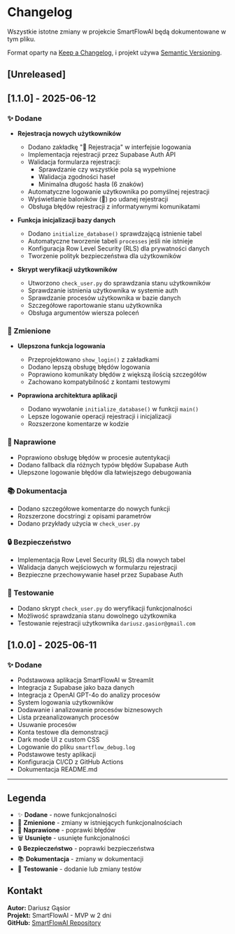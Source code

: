 # Changelog

Wszystkie istotne zmiany w projekcie SmartFlowAI będą dokumentowane w tym pliku.

Format oparty na [Keep a Changelog](https://keepachangelog.com/en/1.0.0/),
i projekt używa [Semantic Versioning](https://semver.org/spec/v2.0.0.html).

## [Unreleased]

## [1.1.0] - 2025-06-12

### ✨ Dodane
- **Rejestracja nowych użytkowników**
  - Dodano zakładkę "📝 Rejestracja" w interfejsie logowania
  - Implementacja rejestracji przez Supabase Auth API
  - Walidacja formularza rejestracji:
    - Sprawdzanie czy wszystkie pola są wypełnione
    - Walidacja zgodności haseł
    - Minimalna długość hasła (6 znaków)
  - Automatyczne logowanie użytkownika po pomyślnej rejestracji
  - Wyświetlanie baloników (🎉) po udanej rejestracji
  - Obsługa błędów rejestracji z informatywnymi komunikatami

- **Funkcja inicjalizacji bazy danych**
  - Dodano `initialize_database()` sprawdzającą istnienie tabel
  - Automatyczne tworzenie tabeli `processes` jeśli nie istnieje
  - Konfiguracja Row Level Security (RLS) dla prywatności danych
  - Tworzenie polityk bezpieczeństwa dla użytkowników

- **Skrypt weryfikacji użytkowników**
  - Utworzono `check_user.py` do sprawdzania stanu użytkowników
  - Sprawdzanie istnienia użytkownika w systemie auth
  - Sprawdzanie procesów użytkownika w bazie danych
  - Szczegółowe raportowanie stanu użytkownika
  - Obsługa argumentów wiersza poleceń

### 🔧 Zmienione
- **Ulepszona funkcja logowania**
  - Przeprojektowano `show_login()` z zakładkami
  - Dodano lepszą obsługę błędów logowania
  - Poprawiono komunikaty błędów z większą ilością szczegółów
  - Zachowano kompatybilność z kontami testowymi

- **Poprawiona architektura aplikacji**
  - Dodano wywołanie `initialize_database()` w funkcji `main()`
  - Lepsze logowanie operacji rejestracji i inicjalizacji
  - Rozszerzone komentarze w kodzie

### 🐛 Naprawione
- Poprawiono obsługę błędów w procesie autentykacji
- Dodano fallback dla różnych typów błędów Supabase Auth
- Ulepszone logowanie błędów dla łatwiejszego debugowania

### 📚 Dokumentacja
- Dodano szczegółowe komentarze do nowych funkcji
- Rozszerzone docstringi z opisami parametrów
- Dodano przykłady użycia w `check_user.py`

### 🔒 Bezpieczeństwo
- Implementacja Row Level Security (RLS) dla nowych tabel
- Walidacja danych wejściowych w formularzu rejestracji
- Bezpieczne przechowywanie haseł przez Supabase Auth

### 🧪 Testowanie
- Dodano skrypt `check_user.py` do weryfikacji funkcjonalności
- Możliwość sprawdzania stanu dowolnego użytkownika
- Testowanie rejestracji użytkownika `dariusz.gasior@gmail.com`

## [1.0.0] - 2025-06-11

### ✨ Dodane
- Podstawowa aplikacja SmartFlowAI w Streamlit
- Integracja z Supabase jako baza danych
- Integracja z OpenAI GPT-4o do analizy procesów
- System logowania użytkowników
- Dodawanie i analizowanie procesów biznesowych
- Lista przeanalizowanych procesów
- Usuwanie procesów
- Konta testowe dla demonstracji
- Dark mode UI z custom CSS
- Logowanie do pliku `smartflow_debug.log`
- Podstawowe testy aplikacji
- Konfiguracja CI/CD z GitHub Actions
- Dokumentacja README.md

---

## Legenda

- ✨ **Dodane** - nowe funkcjonalności
- 🔧 **Zmienione** - zmiany w istniejących funkcjonalnościach  
- 🐛 **Naprawione** - poprawki błędów
- 🗑️ **Usunięte** - usunięte funkcjonalności
- 🔒 **Bezpieczeństwo** - poprawki bezpieczeństwa
- 📚 **Dokumentacja** - zmiany w dokumentacji
- 🧪 **Testowanie** - dodanie lub zmiany testów

## Kontakt

**Autor:** Dariusz Gąsior  
**Projekt:** SmartFlowAI - MVP w 2 dni  
**GitHub:** [SmartFlowAI Repository](https://github.com/emielregis2/SmartFlowAI) 